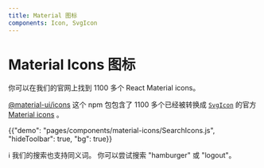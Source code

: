 ```yaml
---
title: Material 图标
components: Icon, SvgIcon
---
```


# Material Icons 图标

<p class="description">你可以在我们的官网上找到 1100 多个 React Material icons。</p>

[@material-ui/icons](https://www.npmjs.com/package/@material-ui/icons) 这个 npm 包包含了 1100 多个已经被转换成 [`SvgIcon`](/api/svg-icon/) 的官方 [Material icons](https://material.io/tools/icons/?style=baseline) 。

{{"demo": "pages/components/material-icons/SearchIcons.js", "hideToolbar": true, "bg": true}}

ℹ️ 我们的搜索也支持同义词。 你可以尝试搜索 "hamburger" 或 "logout"。
